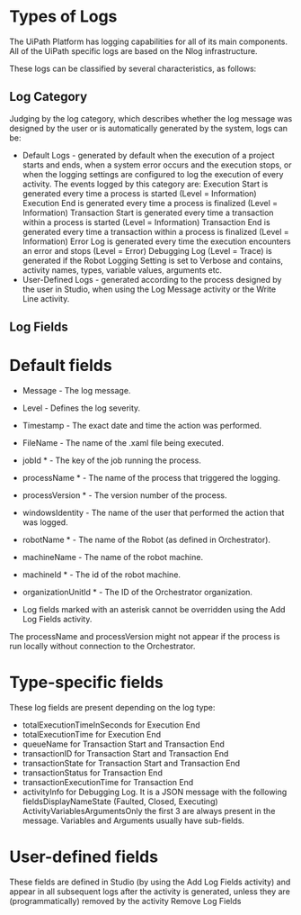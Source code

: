﻿# Types of Logs

The UiPath Platform has logging capabilities for all of its main components. All of the UiPath specific logs are based on the Nlog infrastructure.

These logs can be classified by several characteristics, as follows:

## Log Category

Judging by the log category, which describes whether the log message was designed by the user or is automatically generated by the system, logs can be:

* Default Logs - generated by default when the execution of a project starts and ends, when a system error occurs and the execution stops, or when the logging settings are configured to log the execution of every activity. The events logged by this category are: Execution Start is generated every time a process is started (Level = Information)
Execution End is generated every time a process is finalized (Level = Information)
Transaction Start is generated every time a transaction within a process is started (Level = Information)
Transaction End is generated every time a transaction within a process is finalized (Level = Information)
Error Log is generated every time the execution encounters an error and stops (Level = Error)
Debugging Log (Level = Trace) is generated if the Robot Logging Setting is set to Verbose and contains, activity names, types, variable values, arguments etc.
* User-Defined Logs - generated according to the process designed by the user in Studio, when using the Log Message activity or the Write Line activity.


## Log Fields

# Default fields

* Message - The log message.
* Level - Defines the log severity.
* Timestamp - The exact date and time the action was performed.
* FileName - The name of the .xaml file being executed.
* jobId * - The key of the job running the process.
* processName * - The name of the process that triggered the logging.
* processVersion * - The version number of the process.
* windowsIdentity - The name of the user that performed the action that was logged.
* robotName * - The name of the Robot (as defined in Orchestrator).
* machineName - The name of the robot machine.
* machineId * - The id of the robot machine.
* organizationUnitId * - The ID of the Orchestrator organization.

* Log fields marked with an asterisk cannot be overridden using the Add Log Fields activity.

The processName and processVersion might not appear if the process is run locally without connection to the Orchestrator.

# Type-specific fields

These log fields are present depending on the log type:

* totalExecutionTimeInSeconds for Execution End
* totalExecutionTime for Execution End
* queueName for Transaction Start and Transaction End
* transactionID for Transaction Start and Transaction End
* transactionState for Transaction Start and Transaction End
* transactionStatus for Transaction End
* transactionExecutionTime for Transaction End
* activityInfo for Debugging Log. It is a JSON message with the following fieldsDisplayNameState (Faulted, Closed, Executing) ActivityVariablesArgumentsOnly the first 3 are always present in the message. Variables and Arguments usually have sub-fields.

# User-defined fields

These fields are defined in Studio (by using the Add Log Fields activity) and appear in all subsequent logs after the activity is generated, unless they are (programmatically) removed by the activity Remove Log Fields

